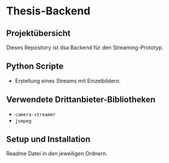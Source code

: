 # Thesis-Backend

## Projektübersicht

Dieses Repository ist dsa Backend für den Streaming-Prototyp.

## Python Scripte

- Erstellung eines Streams mit Einzelbildern.

## Verwendete Drittanbieter-Bibliotheken

- `camera-streamer`
- `jsmpeg`

## Setup und Installation

Readme Datei in den jeweiligen Ordnern.
